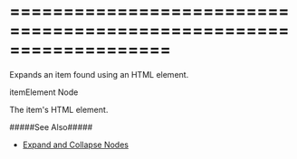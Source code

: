 <!--**
/*-------------------------------------------
    Auto-generated file. Do not modify.
-------------------------------------------

**-->
===================================================================
===================================================================

<!--shortDescription-->
Expands an item found using an HTML element.
<!--/shortDescription-->

<!--paramName1-->itemElement<!--/paramName1-->
<!--paramType1-->Node<!--/paramType1-->
<!--paramDescription1-->
The item's HTML element. 
<!--/paramDescription1-->

<!--fullDescription-->
#####See Also#####
- [Expand and Collapse Nodes](/Documentation/Guide/Widgets/TreeView/Expand_and_Collapse_Nodes/#Using_the_API)
<!--/fullDescription-->